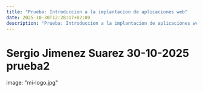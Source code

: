 ```yaml
---
title: "Prueba: Introduccion a la implantacion de aplicaciones web"
date: 2025-10-30T12:28:17+02:00
description: "Prueba: Introduccion a la implantacion de aplicaciones web"
---
```


# Sergio Jimenez Suarez 30-10-2025 prueba2

image: "mi-logo.jpg"

